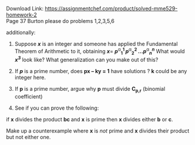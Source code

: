 Download Link: https://assignmentchef.com/product/solved-mme529-homework-2
<br>
Page 37  Burton please do problems  1,2,3,5,6

additionally:

<ol>

 <li>Suppose <strong><em>x</em></strong> is an integer and someone has applied the Fundamental Theorem of Arithmetic to it, obtaining <strong><em>x</em></strong>= <strong><em>p</em></strong><sup>α</sup><strong><sub>1</sub></strong><strong><sup>1 </sup><em>p</em></strong><sup>α</sup><strong><sub>2</sub></strong><strong><sup>2 </sup>…<em>p</em></strong><sup>α</sup><strong><em><sub>n</sub></em></strong><strong><em><sup>n</sup></em></strong>     What would <strong><em>x<sup>3</sup></em></strong> look like?  What generalization can you make out of this?</li>

</ol>

<strong> </strong>

<ol start="2">

 <li>If <strong><em>p</em></strong>  is a prime number,  does   <strong>px – ky  =  1</strong>  have solutions  ?  <strong>k</strong> could be any integer here.</li>

</ol>




<ol start="3">

 <li>If <strong>p</strong> is a prime number, argue why <strong>p</strong> must divide <strong>C<sub>p,r</sub></strong>    (binomial coefficient)</li>

</ol>




<ol start="4">

 <li>See if you can prove the following:</li>

</ol>




if   <strong>x</strong> divides the product <strong>bc  </strong>and <strong>x</strong> is  prime then <strong>x </strong>divides either <strong>b</strong> or <strong>c</strong>.




Make up a counterexample where <strong>x</strong> is  <em>not</em> prime and <strong>x</strong> divides their product but not either one.

<strong> </strong>


